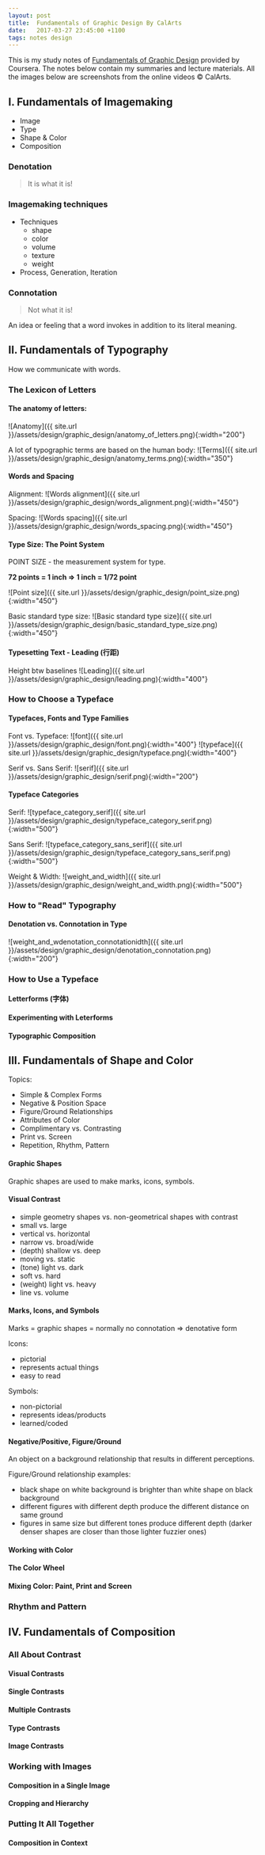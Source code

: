 ```yaml
---
layout: post
title:  Fundamentals of Graphic Design By CalArts
date:   2017-03-27 23:45:00 +1100
tags: notes design
---
```

This is my study notes of [Fundamentals of Graphic Design](https://www.coursera.org/learn/fundamentals-of-graphic-design/) provided by Coursera.
The notes below contain my summaries and lecture materials.
All the images below are screenshots from the online videos &copy; CalArts.

## I. Fundamentals of Imagemaking

- Image
- Type
- Shape & Color
- Composition

### Denotation

> It is what it is!

### Imagemaking techniques

- Techniques
  - shape
  - color
  - volume
  - texture
  - weight
- Process, Generation, Iteration

### Connotation

> Not what it is!

An idea or feeling that a word invokes in addition to its literal meaning.

## II. Fundamentals of Typography

How we communicate with words.

### The Lexicon of Letters

#### The anatomy of letters:

![Anatomy]({{ site.url }}/assets/design/graphic_design/anatomy_of_letters.png){:width="200"}

A lot of typographic terms are based on the human body:
![Terms]({{ site.url }}/assets/design/graphic_design/anatomy_terms.png){:width="350"}

#### Words and Spacing

Alignment:
![Words alignment]({{ site.url }}/assets/design/graphic_design/words_alignment.png){:width="450"}

Spacing:
![Words spacing]({{ site.url }}/assets/design/graphic_design/words_spacing.png){:width="450"}


#### Type Size: The Point System

POINT SIZE - the measurement system for type.

**72 points = 1 inch => 1 inch = 1/72 point**

![Point size]({{ site.url }}/assets/design/graphic_design/point_size.png){:width="450"}

Basic standard type size:
![Basic standard type size]({{ site.url }}/assets/design/graphic_design/basic_standard_type_size.png){:width="450"}

#### Typesetting Text - Leading (行距)

Height btw baselines
![Leading]({{ site.url }}/assets/design/graphic_design/leading.png){:width="400"}


### How to Choose a Typeface

#### Typefaces, Fonts and Type Families

Font vs. Typeface:
![font]({{ site.url }}/assets/design/graphic_design/font.png){:width="400"}
![typeface]({{ site.url }}/assets/design/graphic_design/typeface.png){:width="400"}

Serif vs. Sans Serif:
![serif]({{ site.url }}/assets/design/graphic_design/serif.png){:width="200"}

#### Typeface Categories

Serif:
![typeface_category_serif]({{ site.url }}/assets/design/graphic_design/typeface_category_serif.png){:width="500"}

Sans Serif:
![typeface_category_sans_serif]({{ site.url }}/assets/design/graphic_design/typeface_category_sans_serif.png){:width="500"}

Weight & Width:
![weight_and_width]({{ site.url }}/assets/design/graphic_design/weight_and_width.png){:width="500"}

### How to "Read" Typography

#### Denotation vs. Connotation in Type
![weight_and_wdenotation_connotationidth]({{ site.url }}/assets/design/graphic_design/denotation_connotation.png){:width="200"}

### How to Use a Typeface

#### Letterforms (字体)

#### Experimenting with Leterforms

#### Typographic Composition


## III. Fundamentals of Shape and Color

Topics:
- Simple & Complex Forms
- Negative & Position Space
- Figure/Ground Relationships
- Attributes of Color
- Complimentary vs. Contrasting
- Print vs. Screen
- Repetition, Rhythm, Pattern

#### Graphic Shapes

Graphic shapes are used to make marks, icons, symbols.

#### Visual Contrast

- simple geometry shapes vs. non-geometrical shapes with contrast
- small vs. large
- vertical vs. horizontal
- narrow vs. broad/wide
- (depth) shallow vs. deep
- moving vs. static
- (tone) light vs. dark
- soft vs. hard
- (weight) light vs. heavy
- line vs. volume

#### Marks, Icons, and Symbols

Marks = graphic shapes = normally no connotation => denotative form

Icons:
- pictorial
- represents actual things
- easy to read

Symbols:
- non-pictorial
- represents ideas/products
- learned/coded

#### Negative/Positive, Figure/Ground

An object on a background relationship that results in different perceptions.

Figure/Ground relationship examples:
- black shape on white background is brighter than white shape on black background
- different figures with different depth produce the different distance on same ground
- figures in same size but different tones produce different depth (darker denser shapes are closer than those lighter fuzzier ones)

#### Working with Color
#### The Color Wheel
#### Mixing Color: Paint, Print and Screen

### Rhythm and Pattern

## IV. Fundamentals of Composition

### All About Contrast

#### Visual Contrasts
#### Single Contrasts
#### Multiple Contrasts
#### Type Contrasts
#### Image Contrasts


### Working with Images

#### Composition in a Single Image
#### Cropping and Hierarchy

### Putting It All Together
#### Composition in Context